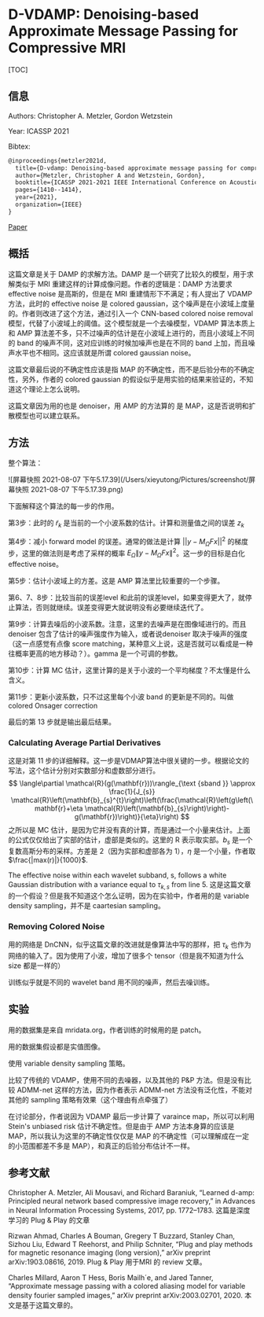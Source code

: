 # D-VDAMP: Denoising-based Approximate Message Passing for Compressive MRI

[TOC]

## 信息

Authors: Christopher A. Metzler, Gordon Wetzstein

Year: ICASSP 2021

Bibtex:

```latex
@inproceedings{metzler2021d,
  title={D-vdamp: Denoising-based approximate message passing for compressive mri},
  author={Metzler, Christopher A and Wetzstein, Gordon},
  booktitle={ICASSP 2021-2021 IEEE International Conference on Acoustics, Speech and Signal Processing (ICASSP)},
  pages={1410--1414},
  year={2021},
  organization={IEEE}
}
```

[Paper](file:///Users/xieyutong/Documents/Research/PaperReading/Papers/d-vdamp-denoising-based-approximate-message-passing-for-compressive-mri.pdf)



## 概括

这篇文章是关于 DAMP 的求解方法。DAMP 是一个研究了比较久的模型，用于求解类似于 MRI 重建这样的计算成像问题。作者的逻辑是：DAMP 方法要求 effective noise 是高斯的，但是在 MRI 重建情形下不满足；有人提出了 VDAMP 方法，此时的 effective noise 是 colored gaussian，这个噪声是在小波域上度量的。作者则改进了这个方法，通过引入一个 CNN-based colored noise removal 模型，代替了小波域上的阈值。这个模型就是一个去噪模型，VDAMP 算法本质上和 AMP 算法差不多，只不过噪声的估计是在小波域上进行的，而且小波域上不同的 band 的噪声不同，这对应训练的时候加噪声也是在不同的 band 上加，而且噪声水平也不相同。这应该就是所谓 colored gaussian noise。

这篇文章最后说的不确定性应该是指 MAP 的不确定性，而不是后验分布的不确定性，另外，作者的 colored gaussian 的假设似乎是用实验的结果来验证的，不知道这个理论上怎么说明。

这篇文章因为用的也是 denoiser，用 AMP 的方法算的 是 MAP，这是否说明和扩散模型也可以建立联系。

## 方法

整个算法：

![屏幕快照 2021-08-07 下午5.17.39](/Users/xieyutong/Pictures/screenshot/屏幕快照 2021-08-07 下午5.17.39.png)

下面解释这个算法的每一步的作用。

第3步：此时的 $\tilde{r}_k$ 是当前的一个小波系数的估计。计算和测量值之间的误差 $z_k$

第4步：减小 forward model 的误差。通常的做法是计算 $||y - M_{\Omega}Fx||^2$ 的梯度步，这里的做法则是考虑了采样的概率 $E_{\Omega}\| y - M_{\Omega} Fx\|^2$。这一步的目标是白化 effective noise。

第5步：估计小波域上的方差。这是 AMP 算法里比较重要的一个步骤。

第6、7、8步：比较当前的误差level 和此前的误差level，如果变得更大了，就停止算法，否则就继续。误差变得更大就说明没有必要继续迭代了。

第9步：计算去噪后的小波系数。注意，这里的去噪声是在图像域进行的。而且 denoiser 包含了估计的噪声强度作为输入，或者说denoiser 取决于噪声的强度（这一点感觉有点像 score matching，某种意义上说，这是否就可以看成是一种往概率更高的地方移动？）。gamma 是一个可调的参数。

第10步：计算 MC 估计，这里计算的是关于小波的一个平均梯度？不太懂是什么含义。

第11步：更新小波系数，只不过这里每个小波 band 的更新是不同的。叫做 colored Onsager correction

最后的第 13 步就是输出最后结果。

### Calculating Average Partial Derivatives

这是对第 11 步的详细解释。这一步是VDMAP算法中很关键的一步。根据论文的写法，这个估计分别对实数部分和虚数部分进行。
$$
\langle\partial \mathcal{R}(g(\mathbf{r}))\rangle_{\text {sband }} \approx \frac{1}{J_{s}} \mathcal{R}\left(\mathbf{b}_{s}^{t}\right)\left(\frac{\mathcal{R}\left(g\left(\mathbf{r}+\eta \mathcal{R}\left(\mathbf{b}_{s}\right)\right)-g(\mathbf{r})\right)}{\eta}\right)
$$
之所以是 MC 估计，是因为它并没有真的计算，而是通过一个小量来估计。上面的公式仅仅给出了实部的估计，虚部是类似的。这里的 R 表示取实部。$b_s$ 是一个复数高斯分布的采样。方差是 2（因为实部和虚部各为 1），$\eta$ 是一个小量，作者取 $\frac{|max(r)|}{1000}$.

The effective noise within each wavelet subband, s, follows a white Gaussian distribution with a variance equal to $τ_{k,s}$ from line 5. 这是这篇文章的一个假设？但是我不知道这个怎么证明，因为在实验中，作者用的是 variable density sampling，并不是 caartesian sampling。

### Removing Colored Noise

用的网络是 DnCNN，似乎这篇文章的改进就是像算法中写的那样，把 $\tau_k$ 也作为网络的输入了。因为使用了小波，增加了很多个 tensor（但是我不知道为什么 size 都是一样的）

训练似乎就是不同的 wavelet band 用不同的噪声，然后去噪训练。



## 实验

用的数据集是来自 mridata.org，作者训练的时候用的是 patch。

用的数据集假设都是实值图像。

使用 variable density sampling 策略。

比较了传统的 VDAMP，使用不同的去噪器，以及其他的 P&P 方法。但是没有比较 ADMM-net 这样的方法，因为作者表示 ADMM-net 方法没有泛化性，不能对其他的 sampling 策略有效果（这个理由有点牵强了）

在讨论部分，作者说因为 VDAMP 最后一步计算了 varaince map，所以可以利用 Stein's unbiased risk 估计不确定性。但是由于 AMP 方法本身算的应该是 MAP，所以我认为这里的不确定性仅仅是 MAP 的不确定性（可以理解成在一定的小范围都差不多是 MAP），和真正的后验分布估计不一样。



## 参考文献

Christopher A. Metzler, Ali Mousavi, and Richard Baraniuk, “Learned d-amp: Principled neural network based compressive image recovery,” in Advances in Neural Information Processing Systems, 2017, pp. 1772–1783. 这篇是深度学习的 Plug & Play 的文章

Rizwan Ahmad, Charles A Bouman, Gregery T Buzzard, Stanley Chan, Sizhou Liu, Edward T Reehorst, and Philip Schniter, “Plug and play methods for magnetic resonance imaging (long version),” arXiv preprint arXiv:1903.08616, 2019. Plug & Play 用于MRI 的 review 文章。

Charles Millard, Aaron T Hess, Boris Mailh´e, and Jared Tanner, “Approximate message passing with a colored aliasing model for variable density fourier sampled images,” arXiv preprint arXiv:2003.02701, 2020. 本文是基于这篇文章的。